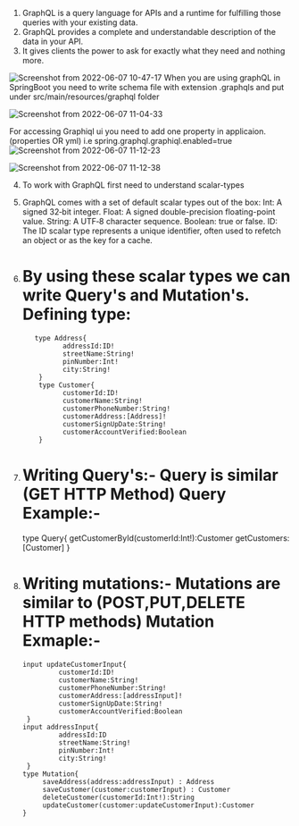 1. GraphQL is a query language for APIs and a runtime for fulfilling those queries with your existing data.
2. GraphQL provides a complete and understandable description of the data in your API.
3. It gives clients the power to ask for exactly what they need and nothing more.

![Screenshot from 2022-06-07 10-47-17](https://user-images.githubusercontent.com/58630029/172301508-4834ddd0-ecdb-438e-b1a6-8400bd6856c1.png)
   When you are using graphQL in SpringBoot you need to write schema file with extension .graphqls and put under          src/main/resources/graphql folder
   
   ![Screenshot from 2022-06-07 11-04-33](https://user-images.githubusercontent.com/58630029/172303607-0aad6214-4f27-45dd-8738-82d0d69edac0.png)
 
   For accessing Graphiql ui you need to add one property in applicaion.(properties OR yml) 
       i.e  spring.graphql.graphiql.enabled=true
       ![Screenshot from 2022-06-07 11-12-23](https://user-images.githubusercontent.com/58630029/172304485-e3889ff9-4551-4a09-9d57-cc558131f90f.png)
       
![Screenshot from 2022-06-07 11-12-38](https://user-images.githubusercontent.com/58630029/172304488-7d4c12f5-5d9e-46cc-b527-2fb063066cc6.png)

   
4. To work with GraphQL first need to understand scalar-types
5. GraphQL comes with a set of default scalar types out of the box:
     Int: A signed 32‐bit integer.
     Float: A signed double-precision floating-point value.
     String: A UTF‐8 character sequence.
     Boolean: true or false.
     ID: The ID scalar type represents a unique identifier, often used to refetch an object or as the key for a cache.
6. By using these scalar types we can write Query's and Mutation's.
   Defining type:
   ==============
          type Address{
                 addressId:ID!
                 streetName:String!
                 pinNumber:Int!
                 city:String!
           }
           type Customer{
                 customerId:ID!
                 customerName:String!
                 customerPhoneNumber:String!
                 customerAddress:[Address]!
                 customerSignUpDate:String!
                 customerAccountVerified:Boolean
           }
7. Writing Query's:- Query is similar (GET HTTP Method)
    Query Example:-
    =============
    
    type Query{
       getCustomerById(customerId:Int!):Customer
       getCustomers:[Customer]
    }
    
8. Writing mutations:- Mutations are similar to (POST,PUT,DELETE  HTTP methods)
    Mutation Exmaple:-
    =================
       input updateCustomerInput{
                customerId:ID!
                customerName:String!
                customerPhoneNumber:String!
                customerAddress:[addressInput]!
                customerSignUpDate:String!
                customerAccountVerified:Boolean
        }
       input addressInput{
                addressId:ID
                streetName:String!
                pinNumber:Int!
                city:String!
        }
       type Mutation{
            saveAddress(address:addressInput) : Address
            saveCustomer(customer:customerInput) : Customer
            deleteCustomer(customerId:Int!):String
            updateCustomer(customer:updateCustomerInput):Customer
       }
    
 
